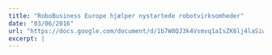 ```yaml
---
title: "RoboBusiness Europe hjælper nystartede robotvirksomheder"
date: "03/06/2016"
url: "https://docs.google.com/document/d/1b7W8QJ3k4Vsmvq1aIsZK6lj4laSiwR7vmha4mf40kqg/edit?usp=sharing"
excerpt: |
---
```

